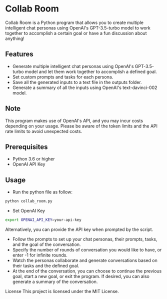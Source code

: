 
# Collab Room
Collab Room is a Python program that allows you to create multiple intelligent chat personas using OpenAI's GPT-3.5-turbo model to work together to accomplish a certain goal or have a fun discussion about anything!

## Features
- Generate multiple intelligent chat personas using OpenAI's GPT-3.5-turbo model and let them work together to accomplish a defined goal.
- Set custom prompts and tasks for each persona.
- Save all the generated inputs to a text file in the outputs folder.
- Generate a summary of all the inputs using OpenAI's text-davinci-002 model.

## Note
This program makes use of OpenAI's API, and you may incur costs depending on your usage. Please be aware of the token limits and the API rate limits to avoid unexpected costs.

## Prerequisites
- Python 3.6 or higher
- OpenAI API Key

## Usage
- Run the python file as follow:
```bash
python collab_room.py
```


- Set OpenAI Key
```bash
export OPENAI_API_KEY=your-api-key
```
Alternatively, you can provide the API key when prompted by the script.

- Follow the prompts to set up your chat personas, their prompts, tasks, and the goal of the conversation.
- Specify the number of rounds of conversation you would like to have, or enter -1 for infinite rounds.
- Watch the personas collaborate and generate conversations based on their tasks and the defined goal. 
- At the end of the conversation, you can choose to continue the previous goal, start a new goal, or exit the program. If desired, you can also generate a summary of the conversation.

License
This project is licensed under the MIT License.
